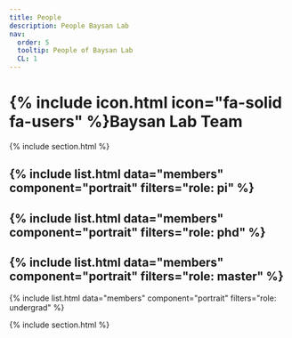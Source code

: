 ```yaml
---
title: People
description: People Baysan Lab
nav:
  order: 5
  tooltip: People of Baysan Lab
  CL: 1
---
```


# {% include icon.html icon="fa-solid fa-users" %}Baysan Lab Team

{% include section.html %}

{% include list.html data="members" component="portrait" filters="role: pi" %}
---
{% include list.html data="members" component="portrait" filters="role: phd" %}
---
{% include list.html data="members" component="portrait" filters="role: master" %}
---
{% include list.html data="members" component="portrait" filters="role: undergrad" %}

{% include section.html %}